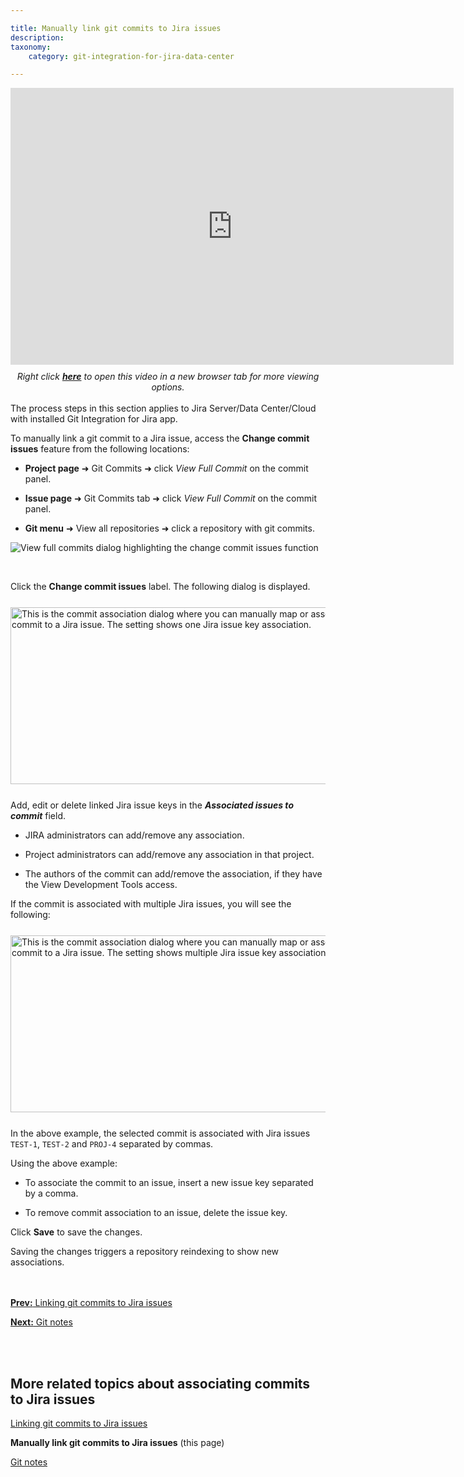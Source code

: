 ```yaml
---

title: Manually link git commits to Jira issues
description:
taxonomy:
    category: git-integration-for-jira-data-center

---
```


<div class='embed-container embed-container--16-10'>
    <iframe width='709' height='443' src='https://fast.wistia.com/embed/iframe/cq3r68b9ou?videoFoam=true' frameborder='0' allowfullscreen ></iframe>
</div>

<div align='center' style='margin-top:10px'>
    <i>Right click <a href='https://bigbrassband.wistia.com/medias/cq3r68b9ou'><b>here</b></a> to open this video in a new browser tab for more viewing options.</i>
</div>
<br>

<div class="bbb-callout bbb--alert">
    <div class="irow">
    <div class="ilogobox">
        <span class="logoimg"></span>
    </div>
    <div class="imsgbox">
        The process steps in this section applies to Jira Server/Data Center/Cloud with installed Git Integration for Jira app.
    </div>
    </div>
</div>

To manually link a git commit to a Jira issue, access the **Change commit issues** feature from the following locations:

*   **Project page** ➜ Git Commits ➜ click _View Full Commit_ on the commit panel.

*   **Issue page** ➜ Git Commits tab ➜ click _View Full Commit_ on the commit panel.

*   **Git menu** ➜ View all repositories ➜ click a repository with git commits.


![View full commits dialog highlighting the change commit issues function](/wp-content/uploads/gij-gitserver-view-full-commits-assoc.png)

<br>

Click the **Change commit issues** label. The following dialog is displayed.

<img src='/wp-content/uploads/gij-gitserver-view-full-commits-assoc-issue-dlg.png' width=566 height=283 style='display:block;margin:25px auto;max-width:100%' alt='This is the commit association dialog where you can manually map or associate a commit to a Jira issue. The setting shows one Jira issue key association.' />

Add, edit or delete linked Jira issue keys in the _**Associated issues to commit**_ field.

*   JIRA administrators can add/remove any association.

*   Project administrators can add/remove any association in that project.

*   The authors of the commit can add/remove the association, if they have the View Development Tools access.


If the commit is associated with multiple Jira issues, you will see the following:

<img src='/wp-content/uploads/gij-gitserver-view-full-commits-assoc-issue-dlg-multi.png' width=566 height=283 style='display:block;margin:25px auto;max-width:100%' alt='This is the commit association dialog where you can manually map or associate a commit to a Jira issue. The setting shows multiple Jira issue key associations.' />

In the above example, the selected commit is associated with Jira issues `TEST-1`, `TEST-2` and `PROJ-4` separated by commas.

Using the above example:

*   To associate the commit to an issue, insert a new issue key separated by a comma.

*   To remove commit association to an issue, delete the issue key.


Click **Save** to save the changes.

<div class="bbb-callout bbb--info">
    <div class="irow">
    <div class="ilogobox">
        <span class="logoimg"></span>
    </div>
    <div class="imsgbox">
        Saving the changes triggers a repository reindexing to show new associations.
    </div>
    </div>
</div>

<br>
<br>

[**Prev:** Linking git commits to Jira issues](/git-integration-for-jira-data-center/linking-git-commits-to-jira-issues-gij-self-managed)

[**Next:** Git notes](/git-integration-for-jira-data-center/git-notes-gij-self-managed)

<br>
<br>

## More related topics about associating commits to Jira issues

[Linking git commits to Jira issues](/git-integration-for-jira-data-center/linking-git-commits-to-jira-issues-gij-self-managed)

**Manually link git commits to Jira issues** (this page)

[Git notes](/git-integration-for-jira-data-center/git-notes-gij-self-managed)

